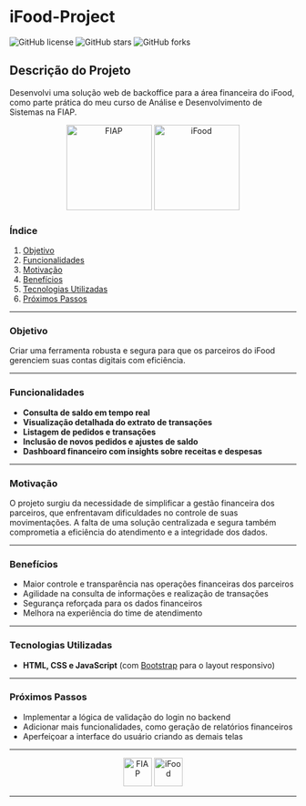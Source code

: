 # iFood-Project

![GitHub license](https://img.shields.io/badge/license-MIT-blue.svg)
![GitHub stars](https://img.shields.io/github/stars/username/repo.svg)
![GitHub forks](https://img.shields.io/github/forks/username/repo.svg)

## Descrição do Projeto

Desenvolvi uma solução web de backoffice para a área financeira do iFood, como parte prática do meu curso de Análise e Desenvolvimento de Sistemas na FIAP.

<p align="center">
  <img src="https://media.licdn.com/dms/image/C4D0BAQFGUHRJ26bFDw/company-logo_200_200/0/1631312349936?e=2147483647&v=beta&t=r8nJzuACQWxibN628rtToksfiIYY7RuBoQCNEmmWcbo" alt="FIAP" width="150"/>
  <img src="https://static.ifood.com.br/webapp/images/logo-smile-512x512.png" alt="iFood" width="150"/>
</p>

### Índice

1. [Objetivo](#objetivo)
2. [Funcionalidades](#funcionalidades)
3. [Motivação](#motivação)
4. [Benefícios](#benefícios)
5. [Tecnologias Utilizadas](#tecnologias-utilizadas)
6. [Próximos Passos](#próximos-passos)


---

### Objetivo

Criar uma ferramenta robusta e segura para que os parceiros do iFood gerenciem suas contas digitais com eficiência.

---

### Funcionalidades

- **Consulta de saldo em tempo real**
- **Visualização detalhada do extrato de transações**
- **Listagem de pedidos e transações**
- **Inclusão de novos pedidos e ajustes de saldo**
- **Dashboard financeiro com insights sobre receitas e despesas**

---

### Motivação

O projeto surgiu da necessidade de simplificar a gestão financeira dos parceiros, que enfrentavam dificuldades no controle de suas movimentações. A falta de uma solução centralizada e segura também comprometia a eficiência do atendimento e a integridade dos dados.

---

### Benefícios

- Maior controle e transparência nas operações financeiras dos parceiros
- Agilidade na consulta de informações e realização de transações
- Segurança reforçada para os dados financeiros
- Melhora na experiência do time de atendimento

---

### Tecnologias Utilizadas

- **HTML, CSS e JavaScript** (com [Bootstrap](https://getbootstrap.com/) para o layout responsivo)

---

### Próximos Passos

- Implementar a lógica de validação do login no backend
- Adicionar mais funcionalidades, como geração de relatórios financeiros
- Aperfeiçoar a interface do usuário criando as demais telas

---


<p align="center">
  <img src="https://media.licdn.com/dms/image/C4D0BAQFGUHRJ26bFDw/company-logo_200_200/0/1631312349936?e=2147483647&v=beta&t=r8nJzuACQWxibN628rtToksfiIYY7RuBoQCNEmmWcbo" alt="FIAP" width="50"/>
  <img src="https://static.ifood.com.br/webapp/images/logo-smile-512x512.png" alt="iFood" width="50"/>
</p>

---


